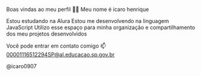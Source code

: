 Boas vindas ao meu perfil 💙💙
Meu nome é icaro henrique

Estou estudando na Alura
Estou me desenvolvendo na linguagem JavaScript
Utilizo esse espaço para minha organização e compartilhamento dos meu projetos desenvolvidos

Você pode entrar em contato comigo 📫
00001116512294SP@al.educacao.sp.gov.br

@icaro0907
